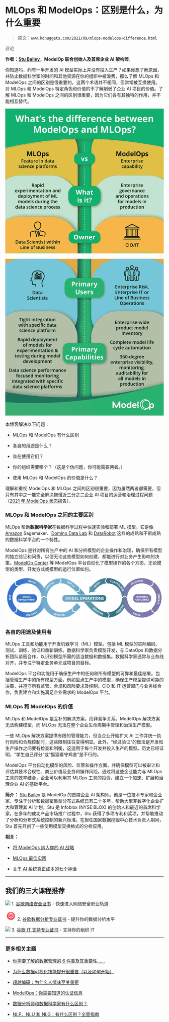 # MLOps 和 ModelOps：区别是什么，为什么重要

> 原文：[`www.kdnuggets.com/2021/09/mlops-modelops-difference.html`](https://www.kdnuggets.com/2021/09/mlops-modelops-difference.html)

评论

**作者：[Stu Bailey](https://www.linkedin.com/in/stubaileyblox/)，ModelOp 联合创始人及首席企业 AI 架构师**。

你知道吗，约有一半开发的 AI 模型实际上并没有投入生产？如果你想了解原因，并防止数据科学家的时间和其他资源在你的组织中被浪费，那么了解 MLOps 和 ModelOps 之间的区别是很重要的。这两个术语并不相同，但常常被互换使用。对 MLOps 和 ModelOps 特定角色和价值的不了解削弱了企业 AI 项目的价值。了解 MLOps 和 ModelOps 之间的区别很重要，因为它们各有其独特的作用，并不能相互替代。

![MLOps 与 ModelOps 的区别，上半部分](img/b121b476395c9bf707e20e04423688da.png)

![MLOps 与 ModelOps 的区别，下半部分](img/89653693ac839586d68c8469630d7866.png)

本博客解决以下问题：

+   MLOps 和 ModelOps 有什么区别

+   各自的用途是什么？

+   谁在使用它们？

+   你的组织需要哪个？（这是个伪问题，你可能需要两者。）

+   使用 MLOps 和 ModelOps 的价值是什么？

理解和重视 ModelOps 和 MLOps 之间的区别很重要，因为虽然两者都需要，但只有其中之一能完全解决拖慢近三分之二企业 AI 项目的运营和治理过程问题（[2021 年 ModelOps 状态报告](https://business-of-data.com/reports/state-of-modelops-2021/)）。

### MLOps 和 ModelOps 之间的主要区别

MLOps 帮助**数据科学家**在数据科学过程中快速实验和部署 ML 模型。它是像 [Amazon](https://www.linkedin.com/company/amazon/) Sagemaker、[Domino Data Lab](https://www.linkedin.com/company/domino-data-lab/) 和 [DataRobot](https://www.linkedin.com/company/datarobot/) 这样的成熟和不断成熟的数据科学平台的一个特性。

ModelOps 是针对所有生产中的 AI 和分析模型的企业操作和治理，确保所有模型的独立验证和问责，以便无论这些模型如何创建，都能进行对业务产生影响的决策。[ModelOp Center](http://www.modelop.com/) 等 ModelOps 平台自动化了模型操作的各个方面，无论模型的类型、开发方式或模型的运行位置如何。

![](img/6395e867cd0fa3f105e9390d1d13caa6.png)

### 各自的用途及使用者

MLOps 工具和功能用于开发机器学习（ML）模型。包括 ML 模型的实际编码、测试、训练、验证和重新训练。数据科学家负责模型开发，与 DataOps 和数据分析团队紧密合作，以识别模型所需的适当数据和数据集。数据科学家通常与业务线对齐，并专注于特定业务单元或项目的目标。

ModelOps 平台和功能用于确保生产中的任何和所有模型的可靠和最佳结果。包括管理生产中的所有模型方面，例如盘点生产中的模型，确保生产模型提供可靠的决策，并遵守所有监管、合规和风险要求及控制。CIO 和 IT 运营部门与业务线合作，负责建立和实施满足企业需求的 ModelOps 平台。

### MLOps 和 ModelOps 的价值

MLOps 和 ModelOps 是互补的解决方案，而非竞争关系。ModelOps 解决方案无法构建模型，而 MLOps 无法在整个企业生命周期中管理和治理生产模型。

一些 MLOps 解决方案提供有限的管理能力，但当企业开始扩大 AI 工作并统一执行风险和合规控制时，这些限制往往变得明显。此外，“经过验证”的做法是开发和生产操作之间要有检查和制衡，这适用于每个开发并投入生产的模型。历史已经证明，“学生自己评分”或“狐狸看守鸡舍”是不行的。

ModelOps 平台自动化模型的风险、监管和操作方面，并确保模型可以被审计和评估其技术合规性、商业价值及业务和操作风险。通过将这些企业能力与 MLOps 工具的效率结合，企业可以利用其 MLOps 工具的投资，建立一个加速、扩展和治理企业 AI 的基础平台。

**简介：** [Stu Bailey](https://www.linkedin.com/in/stubaileyblox/) 是 ModelOp 的首席企业 AI 架构师。他是一位技术专家和企业家，专注于分析和数据密集型分布式系统已有二十多年，帮助大型非数字化企业扩大和管理其 AI 计划。Stu 是 Infoblox (NYSE:BLOX) 的创始人和最近的首席科学家。在多年的成功产品市场推广过程中，Stu 获得了多项专利和奖项，并帮助推动了分析和分布式系统控制的新兴标准。在担任国家数据挖掘中心技术负责人期间，Stu 首先开创了一些使用模型交换格式的分析应用。

**相关：**

+   [将 ModelOps 纳入你的 AI 战略](https://www.kdnuggets.com/2021/08/modelops-ai-strategy.html)

+   [MLOps 最佳实践](https://www.kdnuggets.com/2021/07/mlops-best-practices.html)

+   [关于 AI 系统真正成本的七个神话](https://www.kdnuggets.com/2019/10/seven-myths-costs-ai-system.html)

* * *

## 我们的三大课程推荐

![](img/0244c01ba9267c002ef39d4907e0b8fb.png) 1\. [谷歌网络安全证书](https://www.kdnuggets.com/google-cybersecurity) - 快速进入网络安全职业轨道

![](img/e225c49c3c91745821c8c0368bf04711.png) 2\. [谷歌数据分析专业证书](https://www.kdnuggets.com/google-data-analytics) - 提升你的数据分析水平

![](img/0244c01ba9267c002ef39d4907e0b8fb.png) 3\. [谷歌 IT 支持专业证书](https://www.kdnuggets.com/google-itsupport) - 支持你的组织 IT

* * *

### 更多相关主题

+   [你需要了解的数据管理的 6 件事及其重要性……](https://www.kdnuggets.com/2022/05/6-things-need-know-data-management-matters-computer-vision.html)

+   [为什么数据可视化技能提升很重要（以及如何开始）](https://www.kdnuggets.com/2022/07/sphere-upskilling-data-vis-matters.html)

+   [超越编码：为什么人情味至关重要](https://www.kdnuggets.com/beyond-coding-why-the-human-touch-matters)

+   [ModelOps：你需要知道的认证信息](https://www.kdnuggets.com/2022/09/sas-modelops-need-know-get-certified.html)

+   [数据分析师和数据科学家有什么区别？](https://www.kdnuggets.com/2022/03/difference-data-analysts-data-scientists.html)

+   [NLP、NLU 和 NLG：有什么区别？全面指南](https://www.kdnuggets.com/2022/06/nlp-nlu-nlg-difference-comprehensive-guide.html)
